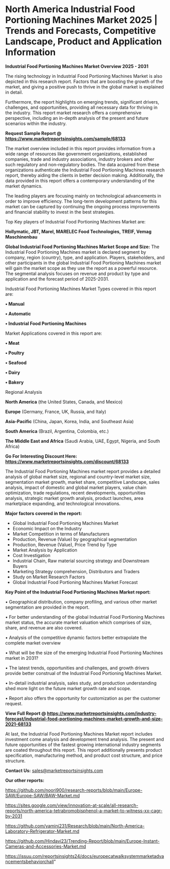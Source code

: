 # North America Industrial Food Portioning Machines Market 2025 | Trends and Forecasts, Competitive Landscape, Product and Application Information

<Strong> Industrial Food Portioning Machines Market Overview 2025 - 2031</strong>

The rising technology in Industrial Food Portioning Machines Market is also depicted in this research report. Factors that are boosting the growth of the market, and giving a positive push to thrive in the global market is explained in detail.

Furthermore, the report highlights on emerging trends, significant drivers, challenges, and opportunities, providing all necessary data for thriving in the industry. This report market research offers a comprehensive perspective, including an in-depth analysis of the present and future scenarios within the industry.

<strong>Request Sample Report @ <a href=https://www.marketreportsinsights.com/sample/68133>https://www.marketreportsinsights.com/sample/68133</a></strong>

The market overview included in this report provides information from a wide range of resources like government organizations, established companies, trade and industry associations, industry brokers and other such regulatory and non-regulatory bodies. The data acquired from these organizations authenticate the Industrial Food Portioning Machines research report, thereby aiding the clients in better decision making. Additionally, the data provided in this report offers a contemporary understanding of the market dynamics.

The leading players are focusing mainly on technological advancements in order to improve efficiency. The long-term development patterns for this market can be captured by continuing the ongoing process improvements and financial stability to invest in the best strategies.

Top Key players of Industrial Food Portioning Machines Market are:

<strong>Hollymatic, JBT, Marel, MARELEC Food Technologies, TREIF, Vemag Maschinenbau</strong>

<strong><b>Global Industrial Food Portioning Machines Market Scope and Size:</b></strong>
The Industrial Food Portioning Machines market is declared segment by company, region (country), type, and application. Players, stakeholders, and other participants in the global Industrial Food Portioning Machines market will gain the market scope as they use the report as a powerful resource. The segmental analysis focuses on revenue and product by type and application and the forecast period of 2025-2031.

Industrial Food Portioning Machines Market Types covered in this report are:

<strong>• Manual

• Automatic

• Industrial Food Portioning Machines</strong>

Market Applications covered in this report are:

<strong>• Meat

• Poultry

• Seafood

• Dairy

• Bakery</strong> 

Regional Analysis

<strong>North America</strong> (the United States, Canada, and Mexico)

<strong>Europe</strong> (Germany, France, UK, Russia, and Italy)

<strong>Asia-Pacific</strong> (China, Japan, Korea, India, and Southeast Asia)

<strong>South America</strong> (Brazil, Argentina, Colombia, etc.)

<strong>The Middle East and Africa</strong> (Saudi Arabia, UAE, Egypt, Nigeria, and South Africa)

<strong>Go For Interesting Discount Here: <a href=https://www.marketreportsinsights.com/discount/68133>https://www.marketreportsinsights.com/discount/68133</a></strong>

The Industrial Food Portioning Machines market report provides a detailed analysis of global market size, regional and country-level market size, segmentation market growth, market share, competitive Landscape, sales analysis, impact of domestic and global market players, value chain optimization, trade regulations, recent developments, opportunities analysis, strategic market growth analysis, product launches, area marketplace expanding, and technological innovations.

<strong><b>Major factors covered in the report:</b></strong>
<ul>
  <li>Global Industrial Food Portioning Machines Market </li>
  <li>Economic Impact on the Industry</li>
  <li>Market Competition in terms of Manufacturers</li>
  <li>Production, Revenue (Value) by geographical segmentation</li>
  <li>Production, Revenue (Value), Price Trend by Type</li>
  <li>Market Analysis by Application</li>
  <li>Cost Investigation</li>
  <li>Industrial Chain, Raw material sourcing strategy and Downstream Buyers</li>
  <li>Marketing Strategy comprehension, Distributors and Traders</li>
  <li>Study on Market Research Factors</li>
  <li>Global Industrial Food Portioning Machines Market Forecast</li>
</ul>

<strong><b>Key Point of the Industrial Food Portioning Machines Market report:</b></strong>

• Geographical distribution, company profiling, and various other market segmentation are provided in the report.

• For better understanding of the global Industrial Food Portioning Machines market status, the accurate market valuation which comprises of size, share, and revenue are also covered.

• Analysis of the competitive dynamic factors better extrapolate the complete market overview

• What will be the size of the emerging Industrial Food Portioning Machines market in 2031?

• The latest trends, opportunities and challenges, and growth drivers provide better construal of the Industrial Food Portioning Machines Market.

• In-detail industrial analysis, sales study, and production understanding shed more light on the future market growth rate and scope.

• Report also offers the opportunity for customization as per the customer request.

<strong><b>View Full Report @ <a href=https://www.marketreportsinsights.com/industry-forecast/industrial-food-portioning-machines-market-growth-and-size-2021-68133>https://www.marketreportsinsights.com/industry-forecast/industrial-food-portioning-machines-market-growth-and-size-2021-68133</a></b></strong>


At last, the Industrial Food Portioning Machines Market report includes investment come analysis and development trend analysis. The present and future opportunities of the fastest growing international industry segments are coated throughout this report. This report additionally presents product specification, manufacturing method, and product cost structure, and price structure.

<strong>Contact Us:</strong>
sales@marketreportsinsights.com

<strong>Our other reports:</strong>

<a href=https://github.com/noori900/research-reports/blob/main/Europe-SAW/Europe-SAW/BAW-Market.md>https://github.com/noori900/research-reports/blob/main/Europe-SAW/Europe-SAW/BAW-Market.md</a>

<a href=https://sites.google.com/view/innovation-at-scale/all-research-reports/north-america-tetrabromobisphenol-a-market-to-witness-xx-cagr-by-2031>https://sites.google.com/view/innovation-at-scale/all-research-reports/north-america-tetrabromobisphenol-a-market-to-witness-xx-cagr-by-2031</a>

<a href=https://github.com/yamini231/Research/blob/main/North-America-Laboratory-Refrigerator-Market.md>https://github.com/yamini231/Research/blob/main/North-America-Laboratory-Refrigerator-Market.md</a>

<a href=https://github.com/Hindavi23/Trending-Report/blob/main/Europe-Instant-Cameras-and-Accessories-Market.md>https://github.com/Hindavi23/Trending-Report/blob/main/Europe-Instant-Cameras-and-Accessories-Market.md</a>

<a href=https://issuu.com/reportsinsights24/docs/europecatwalksystemmarketadvancementsbehaviorchall>https://issuu.com/reportsinsights24/docs/europecatwalksystemmarketadvancementsbehaviorchall</a>"

